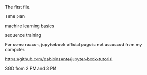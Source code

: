 The first file.

Time plan


machine learning basics


sequence training

For some reason, jupyterbook official page is not accessed from my computer.


https://github.com/pabloinsente/jupyter-book-tutorial


SGD from 2 PM  and 3 PM
